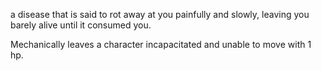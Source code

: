 a disease that is said to rot away at you painfully and slowly, leaving you barely alive until it consumed you.

Mechanically leaves a character incapacitated and unable to move with 1 hp.